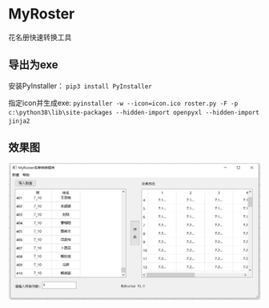# MyRoster
花名册快速转换工具

## 导出为exe

安装PyInstaller：
`pip3 install PyInstaller`

指定icon并生成exe:
`pyinstaller -w --icon=icon.ico roster.py -F -p c:\python38\lib\site-packages --hidden-import openpyxl --hidden-import jinja2`

## 效果图
![](./img/UI.png)